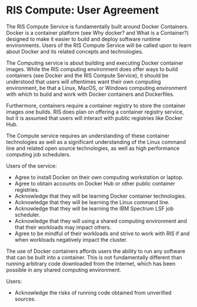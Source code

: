 # RIS Compute: User Agreement

The RIS Compute Service is fundamentally built around Docker Containers. Docker is a container platform (see Why docker? 
and What is a Container?) designed to make it easier to build and deploy software runtime environments. 
Users of the RIS Compute Service will be called upon to learn about Docker and its related concepts and technologies.

The Computing service is about building and executing Docker container images. While the RIS computing environment does 
offer ways to build containers (see Docker and the RIS Compute Service), it should be understood that users will 
oftentimes want their own computing environment, be that a Linux, MacOS, or Windows computing environment with which to 
build and work with Docker containers and Dockerfiles.

Furthermore, containers require a container registry to store the container images one builds. RIS does plan on offering 
a container registry service, but it is assumed that users will interact with public registries like Docker Hub.

The Compute service requires an understanding of these container technologies as well as a significant understanding of 
the Linux command line and related open source technologies, as well as high performance computing job schedulers.

Users of the service:

- Agree to install Docker on their own computing workstation or laptop.
- Agree to obtain accounts on Docker Hub or other public container registries.
- Acknowledge that they will be learning Docker container technologies.
- Acknowledge that they will be learning the Linux command line.
- Acknowledge that they will be learning the IBM Spectrum LSF job scheduler.
- Acknowledge that they will using a shared computing environment and that their workloads may impact others.
- Agree to be mindful of their workloads and strive to work with RIS if and when workloads negatively impact the cluster.

The use of Docker containers affords users the ability to run any software that can be built into a container. This is not 
fundamentally different than running arbitrary code downloaded from the Internet, which has been possible in any shared 
computing environment.

Users:

- Acknowledge the risks of running code obtained from unverified sources.
